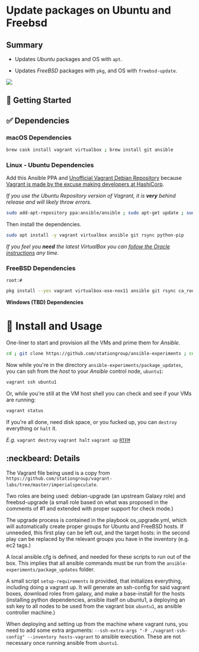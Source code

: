 # Update packages on Ubuntu and Freebsd

## Summary

* Updates _Ubuntu_ packages and OS with `apt`.

* Updates _FreeBSD_ packages with `pkg`, and OS with `freebsd-update`.


![](https://thumbs.gfycat.com/FalseGranularDogwoodclubgall-size_restricted.gif)

## :book: Getting Started

## :white_check_mark: Dependencies

### macOS Dependencies

```bash
brew cask install vagrant virtualbox ; brew install git ansible
```

### Linux - Ubuntu Dependencies

Add this Ansible PPA and [Unofficial Vagrant Debian Repository](https://vagrant-deb.linestarve.com/) because [Vagrant is made by the excuse making developers at HashiCorp](https://github.com/hashicorp/vagrant-installers/issues/12#issuecomment-328379740).

_If you use the Ubuntu Repository version of Vagrant, it is **very** behind release and will likely throw errors._

```bash
sudo add-apt-repository ppa:ansible/ansible ; sudo apt-get update ; sudo bash -c 'echo deb https://vagrant-deb.linestarve.com/ any main > /etc/apt/sources.list.d/wolfgang42-vagrant.list' && sudo apt-key adv --keyserver hkp://keyserver.ubuntu.com:80 --recv-key AD319E0F7CFFA38B4D9F6E55CE3F3DE92099F7A4 && sudo apt-get update
```

Then install the dependencies.

```bash
sudo apt install -y vagrant virtualbox ansible git rsync python-pip
```

_If you feel you **need** the latest VirtualBox you can [follow the Oracle instructions](https://www.virtualbox.org/wiki/Linux_Downloads) any time._

### FreeBSD Dependencies

`root:#`
```bash
pkg install --yes vagrant virtualbox-ose-nox11 ansible git rsync ca_root_nss
```

**Windows (TBD) Dependencies**

# :floppy_disk: Install and Usage

One-liner to start and provision all the VMs and prime them for _Ansible_.

```bash
cd ; git clone https://github.com/stationgroup/ansible-experiments ; cd ~/ansible-experiments/package_updates ; ./setup-requirements
```

Now while you're in the directory `ansible-experiments/package_updates`, you can ssh from the _host_ to your _Ansible_ control node, `ubuntu1`:

```bash
vagrant ssh ubuntu1
```

Or, while you're still at the VM host shell you can check and see if your VMs are running:

```bash
vagrant status
```

If you're all done, need disk space, or you fucked up, you can `destroy` everything or `halt` it.

_E.g._ `vagrant destroy` `vagrant halt` `vagrant up` [`RTFM`](https://www.vagrantup.com/docs/cli/up.html)

## :neckbeard: Details

The Vagrant file being used is a copy from
`https://github.com/stationgroup/vagrant-labs/tree/master/imperialspeculate`.

Two roles are being used: debian-upgrade (an upstream Galaxy role) and
freebsd-upgrade (a small role based on what was proposed in the comments of #1
and extended with proper support for check mode.)

The upgrade process is contained in the playbook os_upgrade.yml, which will
automatically create proper groups for Ubuntu and FreeBSD hosts. If unneeded,
this first play can be left out, and the target hosts: in the second play can be
replaced by the relevant groups you have in the inventory (e.g. ec2 tags.)

A local ansible.cfg is defined, and needed for these scripts to run out of the
box. This implies that all ansible commands must be run from the
`ansible-experiments/package_updates` folder.

A small script `setup-requirements` is provided, that initializes everything,
including doing a vagrant up. It will generate an ssh-config for said vagrant
boxes, download roles from galaxy, and make a base-install for the hosts
(installing python dependencies, ansible itself on ubuntu1, a deploying an ssh
key to all nodes to be used from the vagrant box `ubuntu1`, as
ansible controller machine.)

When deploying and setting up from the machine where vagrant runs, you need to
add some extra arguments:
`--ssh-extra-args "-F ./vagrant-ssh-config" --inventory hosts-vagrant`
to ansible execution. These are not necessary once running ansible from
`ubuntu1`.
